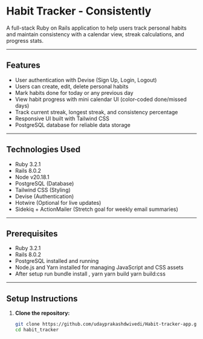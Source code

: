 # Habit Tracker - Consistently

A full-stack Ruby on Rails application to help users track personal habits and maintain consistency with a calendar view, streak calculations, and progress stats.

---

## Features

- User authentication with Devise (Sign Up, Login, Logout)
- Users can create, edit, delete personal habits
- Mark habits done for today or any previous day
- View habit progress with mini calendar UI (color-coded done/missed days)
- Track current streak, longest streak, and consistency percentage
- Responsive UI built with Tailwind CSS
- PostgreSQL database for reliable data storage

---

## Technologies Used

- Ruby 3.2.1
- Rails 8.0.2
- Node v20.18.1
- PostgreSQL (Database)
- Tailwind CSS (Styling)
- Devise (Authentication)
- Hotwire (Optional for live updates)
- Sidekiq + ActionMailer (Stretch goal for weekly email summaries)
  
---

## Prerequisites

- Ruby 3.2.1
- Rails 8.0.2
- PostgreSQL installed and running
- Node.js and Yarn installed for managing JavaScript and CSS assets
- After setup run bundle install , yarn   yarn build   yarn build:css

---

## Setup Instructions

1. **Clone the repository:**

   ```bash
   git clone https://github.com/udayprakashdwivedi/Habit-tracker-app.git
   cd habit_tracker
